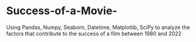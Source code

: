 # Success-of-a-Movie-
Using Pandas, Numpy, Seaborn, Datetime, Matplotlib, SciPy to analyze the factors that contribute to the success of a film between 1980 and 2022
